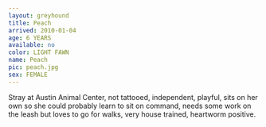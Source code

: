 ```yaml
---
layout: greyhound
title: Peach
arrived: 2010-01-04
age: 6 YEARS
available: no
color: LIGHT FAWN
name: Peach
pic: peach.jpg
sex: FEMALE
---
```



Stray at Austin Animal Center, not tattooed, independent, playful, sits on her own so she could probably learn to sit on
command, needs some work on the leash but loves to go for walks, very house trained, heartworm positive.
